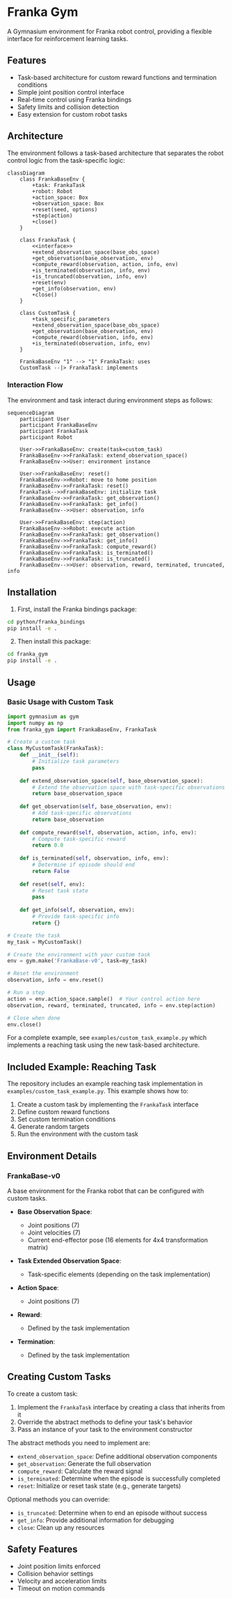# Franka Gym

A Gymnasium environment for Franka robot control, providing a flexible interface for reinforcement learning tasks.

## Features

- Task-based architecture for custom reward functions and termination conditions
- Simple joint position control interface
- Real-time control using Franka bindings
- Safety limits and collision detection
- Easy extension for custom robot tasks

## Architecture

The environment follows a task-based architecture that separates the robot control logic from the task-specific logic:

```mermaid
classDiagram
    class FrankaBaseEnv {
        +task: FrankaTask
        +robot: Robot
        +action_space: Box
        +observation_space: Box
        +reset(seed, options)
        +step(action)
        +close()
    }
    
    class FrankaTask {
        <<interface>>
        +extend_observation_space(base_obs_space)
        +get_observation(base_observation, env)
        +compute_reward(observation, action, info, env)
        +is_terminated(observation, info, env)
        +is_truncated(observation, info, env)
        +reset(env)
        +get_info(observation, env)
        +close()
    }
    
    class CustomTask {
        +task_specific_parameters
        +extend_observation_space(base_obs_space)
        +get_observation(base_observation, env)
        +compute_reward(observation, info, env)
        +is_terminated(observation, info, env)
    }
    
    FrankaBaseEnv "1" --> "1" FrankaTask: uses
    CustomTask --|> FrankaTask: implements
```

### Interaction Flow

The environment and task interact during environment steps as follows:

```mermaid
sequenceDiagram
    participant User
    participant FrankaBaseEnv
    participant FrankaTask
    participant Robot
    
    User->>FrankaBaseEnv: create(task=custom_task)
    FrankaBaseEnv->>FrankaTask: extend_observation_space()
    FrankaBaseEnv->>User: environment instance
    
    User->>FrankaBaseEnv: reset()
    FrankaBaseEnv->>Robot: move to home position
    FrankaBaseEnv->>FrankaTask: reset()
    FrankaTask-->>FrankaBaseEnv: initialize task
    FrankaBaseEnv->>FrankaTask: get_observation()
    FrankaBaseEnv->>FrankaTask: get_info()
    FrankaBaseEnv-->>User: observation, info
    
    User->>FrankaBaseEnv: step(action)
    FrankaBaseEnv->>Robot: execute action
    FrankaBaseEnv->>FrankaTask: get_observation()
    FrankaBaseEnv->>FrankaTask: get_info()
    FrankaBaseEnv->>FrankaTask: compute_reward()
    FrankaBaseEnv->>FrankaTask: is_terminated()
    FrankaBaseEnv->>FrankaTask: is_truncated()
    FrankaBaseEnv-->>User: observation, reward, terminated, truncated, info
```

## Installation

1. First, install the Franka bindings package:
```bash
cd python/franka_bindings
pip install -e .
```

2. Then install this package:
```bash
cd franka_gym
pip install -e .
```

## Usage

### Basic Usage with Custom Task

```python
import gymnasium as gym
import numpy as np
from franka_gym import FrankaBaseEnv, FrankaTask

# Create a custom task
class MyCustomTask(FrankaTask):
    def __init__(self):
        # Initialize task parameters
        pass
        
    def extend_observation_space(self, base_observation_space):
        # Extend the observation space with task-specific observations
        return base_observation_space
        
    def get_observation(self, base_observation, env):
        # Add task-specific observations
        return base_observation
        
    def compute_reward(self, observation, action, info, env):
        # Compute task-specific reward
        return 0.0
        
    def is_terminated(self, observation, info, env):
        # Determine if episode should end
        return False
        
    def reset(self, env):
        # Reset task state
        pass
        
    def get_info(self, observation, env):
        # Provide task-specific info
        return {}

# Create the task
my_task = MyCustomTask()

# Create the environment with your custom task
env = gym.make('FrankaBase-v0', task=my_task)

# Reset the environment
observation, info = env.reset()

# Run a step
action = env.action_space.sample()  # Your control action here
observation, reward, terminated, truncated, info = env.step(action)

# Close when done
env.close()
```

For a complete example, see `examples/custom_task_example.py` which implements a reaching task using the new task-based architecture.

## Included Example: Reaching Task

The repository includes an example reaching task implementation in `examples/custom_task_example.py`. This example shows how to:

1. Create a custom task by implementing the `FrankaTask` interface
2. Define custom reward functions
3. Set custom termination conditions
4. Generate random targets
5. Run the environment with the custom task

## Environment Details

### FrankaBase-v0

A base environment for the Franka robot that can be configured with custom tasks.

- **Base Observation Space**: 
  - Joint positions (7)
  - Joint velocities (7)
  - Current end-effector pose (16 elements for 4x4 transformation matrix)

- **Task Extended Observation Space**:
  - Task-specific elements (depending on the task implementation)

- **Action Space**: 
  - Joint positions (7)

- **Reward**: 
  - Defined by the task implementation

- **Termination**:
  - Defined by the task implementation

## Creating Custom Tasks

To create a custom task:

1. Implement the `FrankaTask` interface by creating a class that inherits from it
2. Override the abstract methods to define your task's behavior
3. Pass an instance of your task to the environment constructor

The abstract methods you need to implement are:

- `extend_observation_space`: Define additional observation components
- `get_observation`: Generate the full observation
- `compute_reward`: Calculate the reward signal
- `is_terminated`: Determine when the episode is successfully completed
- `reset`: Initialize or reset task state (e.g., generate targets)

Optional methods you can override:

- `is_truncated`: Determine when to end an episode without success
- `get_info`: Provide additional information for debugging
- `close`: Clean up any resources

## Safety Features

- Joint position limits enforced
- Collision behavior settings
- Velocity and acceleration limits
- Timeout on motion commands 